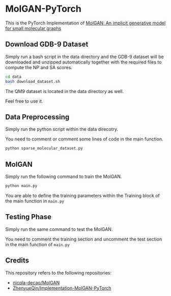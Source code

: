 # MolGAN-PyTorch

This is the PyTorch Implementation of [MolGAN: An implicit generative model for small molecular graphs](https://arxiv.org/abs/1805.11973)

## Download GDB-9 Dataset

Simply run a bash script in the data directory and the GDB-9 dataset will be downloaded and unzipped automatically together with the required files to compute the NP and SA scores.

```bash
cd data
bash download_dataset.sh
```

The QM9 dataset is located in the data directory as well.

Feel free to use it.

## Data Preprocessing

Simply run the python script within the data direcotry. 

You need to comment or comment some lines of code in the main function.

```python
python sparse_molecular_dataset.py
```

## MolGAN

Simply run the following command to train the MolGAN.

```python
python main.py
```

You are able to define the training parameters within the Training block of the main function in `main.py`

## Testing Phase

Simply run the same command to test the MolGAN. 

You need to comment the training section and uncomment the test section in the main function of `main.py`

## Credits
This repository refers to the following repositories:
 - [nicola-decao/MolGAN](https://github.com/nicola-decao/MolGAN)
 - [ ZhenyueQin/Implementation-MolGAN-PyTorch](https://github.com/ZhenyueQin/Implementation-MolGAN-PyTorch)
